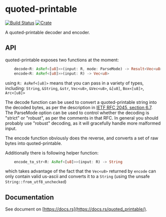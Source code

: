 quoted-printable
===
[![Build Status](https://travis-ci.org/staktrace/quoted-printable.svg?branch=master)](https://travis-ci.org/staktrace/quoted-printable)
[![Crate](https://img.shields.io/crates/v/quoted_printable.svg)](https://crates.io/crates/quoted_printable)

A quoted-printable decoder and encoder.

API
---
quoted-printable exposes two functions at the moment:

```rust
    decode<R: AsRef<[u8]>>(input: R, mode: ParseMode) -> Result<Vec<u8>, QuotedPrintableError>
    encode<R: AsRef<[u8]>>(input: R) -> Vec<u8>
```

using `R: AsRef<[u8]>` means that you can pass in a variety of types, including:
`String`, `&String`, `&str`, `Vec<u8>`, `&Vec<u8>`, `&[u8]`, `Box<[u8]>`, `Arc<[u8]>`


The decode function can be used to convert a quoted-printable string into the decoded bytes, as per the description in [IETF RFC 2045, section 6.7](https://tools.ietf.org/html/rfc2045#section-6.7).
The ParseMode option can be used to control whether the decoding is "strict" or "robust", as per the comments in that RFC.
In general you should probably use "robust" decoding, as it will gracefully handle more malformed input.

The encode function obviously does the reverse, and converts a set of raw bytes into quoted-printable.


Additionally there is following helper function:

```rust
    encode_to_str<R: AsRef<[u8]>>(input: R) -> String
```

which takes advantage of the fact that the `Vec<u8>` returned by `encode` can only
contain valid us-ascii and converts it to a `String` (using the unsafe
`String::from_utf8_unchecked`)

Documentation
---
See document on [https://docs.rs](https://docs.rs/quoted_printable/).
